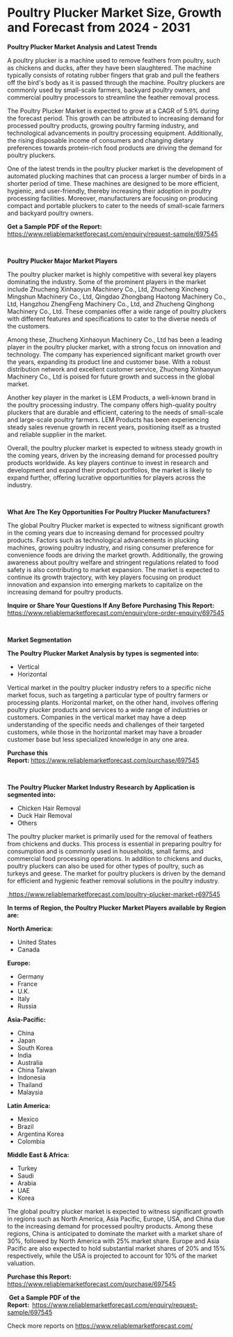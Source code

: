 <p><h1>Poultry Plucker Market Size, Growth and Forecast from 2024 - 2031</h1></p><p><strong>Poultry Plucker Market Analysis and Latest Trends</strong></p>
<p><p>A poultry plucker is a machine used to remove feathers from poultry, such as chickens and ducks, after they have been slaughtered. The machine typically consists of rotating rubber fingers that grab and pull the feathers off the bird's body as it is passed through the machine. Poultry pluckers are commonly used by small-scale farmers, backyard poultry owners, and commercial poultry processors to streamline the feather removal process.</p><p>The Poultry Plucker Market is expected to grow at a CAGR of 5.9% during the forecast period. This growth can be attributed to increasing demand for processed poultry products, growing poultry farming industry, and technological advancements in poultry processing equipment. Additionally, the rising disposable income of consumers and changing dietary preferences towards protein-rich food products are driving the demand for poultry pluckers.</p><p>One of the latest trends in the poultry plucker market is the development of automated plucking machines that can process a larger number of birds in a shorter period of time. These machines are designed to be more efficient, hygienic, and user-friendly, thereby increasing their adoption in poultry processing facilities. Moreover, manufacturers are focusing on producing compact and portable pluckers to cater to the needs of small-scale farmers and backyard poultry owners.</p></p>
<p><strong>Get a Sample PDF of the Report:&nbsp;</strong> <a href="https://www.reliablemarketforecast.com/enquiry/request-sample/697545">https://www.reliablemarketforecast.com/enquiry/request-sample/697545</a></p>
<p>&nbsp;</p>
<p><strong>Poultry Plucker Major Market Players</strong></p>
<p><p>The poultry plucker market is highly competitive with several key players dominating the industry. Some of the prominent players in the market include Zhucheng Xinhaoyun Machinery Co., Ltd, Zhucheng Xincheng Mingshun Machinery Co., Ltd, Qingdao Zhongbang Haotong Machinery Co., Ltd, Hangzhou ZhengFeng Machinery Co., Ltd, and Zhucheng Qinghong Machinery Co., Ltd. These companies offer a wide range of poultry pluckers with different features and specifications to cater to the diverse needs of the customers.</p><p>Among these, Zhucheng Xinhaoyun Machinery Co., Ltd has been a leading player in the poultry plucker market, with a strong focus on innovation and technology. The company has experienced significant market growth over the years, expanding its product line and customer base. With a robust distribution network and excellent customer service, Zhucheng Xinhaoyun Machinery Co., Ltd is poised for future growth and success in the global market.</p><p>Another key player in the market is LEM Products, a well-known brand in the poultry processing industry. The company offers high-quality poultry pluckers that are durable and efficient, catering to the needs of small-scale and large-scale poultry farmers. LEM Products has been experiencing steady sales revenue growth in recent years, positioning itself as a trusted and reliable supplier in the market.</p><p>Overall, the poultry plucker market is expected to witness steady growth in the coming years, driven by the increasing demand for processed poultry products worldwide. As key players continue to invest in research and development and expand their product portfolios, the market is likely to expand further, offering lucrative opportunities for players across the industry.</p></p>
<p>&nbsp;</p>
<p><strong>What Are The Key Opportunities For Poultry Plucker Manufacturers?</strong></p>
<p><p>The global Poultry Plucker market is expected to witness significant growth in the coming years due to increasing demand for processed poultry products. Factors such as technological advancements in plucking machines, growing poultry industry, and rising consumer preference for convenience foods are driving the market growth. Additionally, the growing awareness about poultry welfare and stringent regulations related to food safety is also contributing to market expansion. The market is expected to continue its growth trajectory, with key players focusing on product innovation and expansion into emerging markets to capitalize on the increasing demand for poultry products.</p></p>
<p><strong>Inquire or Share Your Questions If Any Before Purchasing This Report:</strong> <a href="https://www.reliablemarketforecast.com/enquiry/pre-order-enquiry/697545">https://www.reliablemarketforecast.com/enquiry/pre-order-enquiry/697545</a></p>
<p>&nbsp;</p>
<p><strong>Market Segmentation</strong></p>
<p><strong>The Poultry Plucker Market Analysis by types is segmented into:</strong></p>
<p><ul><li>Vertical</li><li>Horizontal</li></ul></p>
<p><p>Vertical market in the poultry plucker industry refers to a specific niche market focus, such as targeting a particular type of poultry farmers or processing plants. Horizontal market, on the other hand, involves offering poultry plucker products and services to a wide range of industries or customers. Companies in the vertical market may have a deep understanding of the specific needs and challenges of their targeted customers, while those in the horizontal market may have a broader customer base but less specialized knowledge in any one area.</p></p>
<p><strong>Purchase this Report:&nbsp;</strong><a href="https://www.reliablemarketforecast.com/purchase/697545">https://www.reliablemarketforecast.com/purchase/697545</a></p>
<p>&nbsp;</p>
<p><strong>The Poultry Plucker Market Industry Research by Application is segmented into:</strong></p>
<p><ul><li>Chicken Hair Removal</li><li>Duck Hair Removal</li><li>Others</li></ul></p>
<p><p>The poultry plucker market is primarily used for the removal of feathers from chickens and ducks. This process is essential in preparing poultry for consumption and is commonly used in households, small farms, and commercial food processing operations. In addition to chickens and ducks, poultry pluckers can also be used for other types of poultry, such as turkeys and geese. The market for poultry pluckers is driven by the demand for efficient and hygienic feather removal solutions in the poultry industry.</p></p>
<p><a href="https://www.reliablemarketforecast.com/poultry-plucker-market-r697545">&nbsp;https://www.reliablemarketforecast.com/poultry-plucker-market-r697545</a></p>
<p><strong>In terms of Region, the Poultry Plucker Market Players available by Region are:</strong></p>
<p>
    <p> <strong> North America: </strong>
        <ul>
            <li>United States</li>
            <li>Canada</li>
        </ul>
        </p> 
    <p> <strong> Europe: </strong>
        <ul>
            <li>Germany</li>
            <li>France</li>
            <li>U.K.</li>
            <li>Italy</li>
            <li>Russia</li>
        </ul>
        </p> 
    <p> <strong> Asia-Pacific: </strong>
        <ul>
            <li>China</li>
            <li>Japan</li>
            <li>South Korea</li>
            <li>India</li>
            <li>Australia</li>
            <li>China Taiwan</li>
            <li>Indonesia</li>
            <li>Thailand</li>
            <li>Malaysia</li>
        </ul>
        </p> 
    <p> <strong> Latin America: </strong>
        <ul>
            <li>Mexico</li>
            <li>Brazil</li>
            <li>Argentina Korea</li>
            <li>Colombia</li>
        </ul>
        </p> 
    <p> <strong> Middle East & Africa: </strong>
        <ul>
            <li>Turkey</li>
            <li>Saudi</li>
            <li>Arabia</li>
            <li>UAE</li>
            <li>Korea</li>
        </ul>
    </p>
    </p>
<p><p>The global poultry plucker market is expected to witness significant growth in regions such as North America, Asia Pacific, Europe, USA, and China due to the increasing demand for processed poultry products. Among these regions, China is anticipated to dominate the market with a market share of 30%, followed by North America with 25% market share. Europe and Asia Pacific are also expected to hold substantial market shares of 20% and 15% respectively, while the USA is projected to account for 10% of the market valuation.</p></p>
<p><strong>Purchase this Report: </strong><a href="https://www.reliablemarketforecast.com/purchase/697545">https://www.reliablemarketforecast.com/purchase/697545</a></p>
<p>&nbsp;<strong>Get a Sample PDF of the Report:&nbsp;&nbsp;</strong><a href="https://www.reliablemarketforecast.com/enquiry/request-sample/697545">https://www.reliablemarketforecast.com/enquiry/request-sample/697545</a></p>
<p><strong></strong></p>
<p>Check more reports on <a href="https://www.reliablemarketforecast.com/">https://www.reliablemarketforecast.com/</a></p>